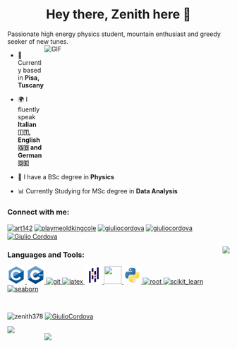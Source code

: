  # <h1 align="center">Hey there, Zenith here 🌊</h1>
 Passionate high energy physics student, mountain enthusiast and greedy seeker of new tunes.
 <img align="right" alt="GIF" src="https://github.com/abhisheknaiidu/abhisheknaiidu/blob/master/code.gif?raw=true" width="420" height="270" />
  <br />
- 📌 Currently based in **Pisa, Tuscany**

- 🌍 I fluently speak **Italian 🇮🇹, English 🇬🇧 and German 🇩🇪**

- 🔭 I have a BSc degree in **Physics**

- 📊 Currently Studying for MSc degree in **Data Analysis**

<h3 align="left">Connect with me:</h3>
<p align="left">
<a href="https://fb.com/art142" target="blank"><img align="center" src="https://raw.githubusercontent.com/rahuldkjain/github-profile-readme-generator/master/src/images/icons/Social/facebook.svg" alt="art142" height="30" width="40" /></a>
<a href="https://instagram.com/playmeoldkingcole" target="blank"><img align="center" src="https://raw.githubusercontent.com/rahuldkjain/github-profile-readme-generator/master/src/images/icons/Social/instagram.svg" alt="playmeoldkingcole" height="30" width="40" /></a>
<a href="https://twitter.com/giuliocordova" target="blank"><img align="center" src="https://raw.githubusercontent.com/rahuldkjain/github-profile-readme-generator/master/src/images/icons/Social/twitter.svg" alt="giuliocordova" height="30" width="40" /></a>
<a href="https://linkedin.com/in/giuliocordova" target="blank"><img align="center" src="https://raw.githubusercontent.com/rahuldkjain/github-profile-readme-generator/master/src/images/icons/Social/linked-in-alt.svg" alt="giuliocordova" height="30" width="40" /></a>
<a href="https://open.spotify.com/user/1183626013?si=3cd5c3dd16744786" target="_blank"><img align="center" src="https://upload.wikimedia.org/wikipedia/commons/1/19/Spotify_logo_without_text.svg" alt="Giulio Cordova" height="30" width="40" /></a>
</p>

<a href="https://open.spotify.com/user/1183626013?si=3cd5c3dd16744786">
  <img align="right" src="https://novatorem-zenith378.vercel.app/api/spotify"/>
</a>
  
<h3 align="left">Languages and Tools:</h3>
<p align="left"> <a href="https://www.cprogramming.com/" target="_blank" rel="noreferrer"> <img src="https://raw.githubusercontent.com/devicons/devicon/master/icons/c/c-original.svg" alt="c" width="40" height="40"/> </a> <a href="https://www.w3schools.com/cpp/" target="_blank" rel="noreferrer"> <img src="https://raw.githubusercontent.com/devicons/devicon/master/icons/cplusplus/cplusplus-original.svg" alt="cplusplus" width="40" height="40"/> </a> <a href="https://git-scm.com/" target="_blank" rel="noreferrer"> <img src="https://www.vectorlogo.zone/logos/git-scm/git-scm-icon.svg" alt="git" width="40" height="40"/> </a> </a> <a href="https://www.latex-project.org/" target="_blank" rel="noreferrer"> <img src="https://cdn.jsdelivr.net/gh/devicons/devicon/icons/latex/latex-original.svg" alt="latex" width="40" height="40"/> </a> <a href="https://pandas.pydata.org/" target="_blank" rel="noreferrer"> <img src="https://raw.githubusercontent.com/devicons/devicon/2ae2a900d2f041da66e950e4d48052658d850630/icons/pandas/pandas-original.svg" alt="pandas" width="40" height="40"/> </a> <a href="https://numpy.org" target="_blank" rel="noreferrer"> <img src="https://cdn.jsdelivr.net/gh/devicons/devicon/icons/numpy/numpy-original.svg" width="40" height="40"/> </a> <a href="https://www.python.org" target="_blank" rel="noreferrer"> <img src="https://raw.githubusercontent.com/devicons/devicon/master/icons/python/python-original.svg" alt="python" width="40" height="40"/> <a href="https://root.cern/" target="_blank" rel="noreferrer"> <img src="https://root.cern/img/logos/ROOT_Logo/misc/generic-logo-color-plustext-512.png" alt="root" width="140" height="40"/> </a> <a href="https://scikit-learn.org/" target="_blank" rel="noreferrer"> <img src="https://upload.wikimedia.org/wikipedia/commons/0/05/Scikit_learn_logo_small.svg" alt="scikit_learn" width="40" height="40"/> </a> <a href="https://seaborn.pydata.org/" target="_blank" rel="noreferrer"> <img src="https://seaborn.pydata.org/_images/logo-mark-lightbg.svg" alt="seaborn" width="40" height="40"/> </a> </p>
  <br />

 <p align="left"> <img src="https://komarev.com/ghpvc/?username=zenith378&label=Profile%20views&color=0e75b6&style=flat" alt="zenith378" height="28" width="140" /> <a href="https://twitter.com/giuliocordova" target="blank"><img src="https://img.shields.io/twitter/follow/giuliocordova?logo=twitter&style=for-the-badge" alt="GiulioCordova" /></a> </p>


<a href="https://github.com/anuraghazra/github-readme-stats">
  <img align="left" src="https://github-readme-stats.vercel.app/api/top-langs/?username=zenith378&layout=compact&hide=jupyter%20notebook" width="370"/>
</a>

<a href="https://github.com/anuraghazra/convoychat">
  <img align="right" src="https://github-readme-stats.vercel.app/api?username=zenith378&show_icons=true&theme=nord" width="420" />
</a>
